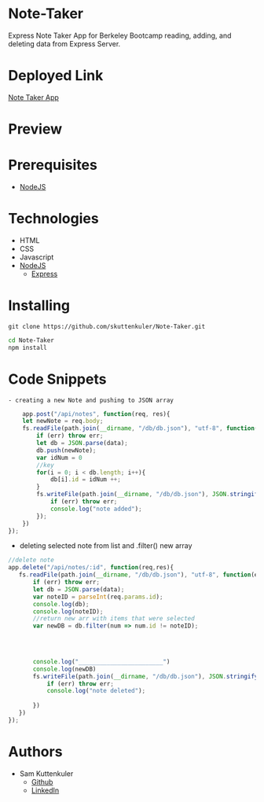 # Note-Taker
Express Note Taker App for Berkeley Bootcamp reading, adding, and deleting data from Express Server.
# Deployed Link
[Note Taker App](https://sleepy-castle-17394.herokuapp.com/)


# Preview


# Prerequisites
* [NodeJS](https://nodejs.org/en/)

# Technologies
* HTML
* CSS
* Javascript
* [NodeJS](https://nodejs.org/en/)
    * [Express](https://expressjs.com/)

# Installing 

```git
git clone https://github.com/skuttenkuler/Note-Taker.git
```
```bash
cd Note-Taker
npm install
```

    
# Code Snippets
    - creating a new Note and pushing to JSON array


```javascript
    app.post("/api/notes", function(req, res){
    let newNote = req.body;
    fs.readFile(path.join(__dirname, "/db/db.json"), "utf-8", function(err, data){
        if (err) throw err;
        let db = JSON.parse(data);
        db.push(newNote);
        var idNum = 0
        //key
        for(i = 0; i < db.length; i++){
            db[i].id = idNum ++;
        }
        fs.writeFile(path.join(__dirname, "/db/db.json"), JSON.stringify(db), function(err){
            if (err) throw err;
            console.log("note added");
        });
    })
});
```

 - deleting selected note from list and .filter() new array


 ```javascript
 //delete note
app.delete("/api/notes/:id", function(req,res){
    fs.readFile(path.join(__dirname, "/db/db.json"), "utf-8", function(err, data){
        if (err) throw err;
        let db = JSON.parse(data);
        var noteID = parseInt(req.params.id);
        console.log(db);
        console.log(noteID);
        //return new arr with items that were selected
        var newDB = db.filter(num => num.id != noteID);
                 
    


        console.log("________________________")
        console.log(newDB)
        fs.writeFile(path.join(__dirname, "/db/db.json"), JSON.stringify(newDB), function(err){
            if (err) throw err;
            console.log("note deleted");
            
        })
    })
});
 ```




    

# Authors
- Sam Kuttenkuler
    - [Github](https://www.github.com/skuttenkuler)
    - [LinkedIn](https://www.linkedin.com/in/skdev91)